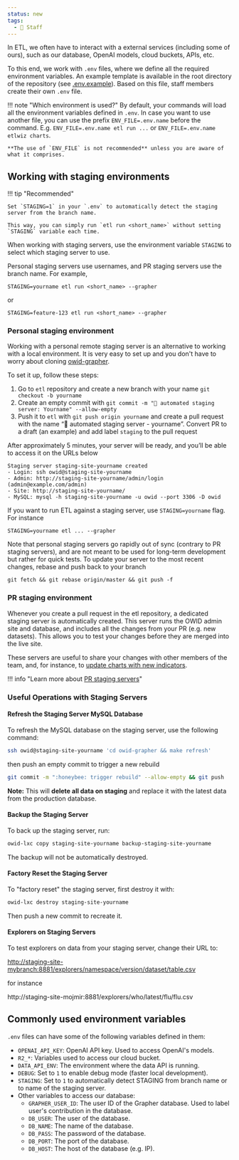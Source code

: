 ```yaml
---
status: new
tags:
  - 👷 Staff
---
```


<!-- !!! tip "`STAGING` over `ENV_FILE`"
    Using `STAGING` variable is __recommended way__ over using `ENV_FILE` when working with staging servers. It is easier and more secure to use than `ENV_FILE`.

    Hence, we do not recommend using `ENV_FILE` unless you are aware of what it comprises. -->

In ETL, we often have to interact with a external services (including some of ours), such as our database, OpenAI models, cloud buckets, APIs, etc.

To this end, we work with `.env` files, where we define all the required environment variables. An example template is available in the root directory of the repository (see [.env.example](https://github.com/owid/etl/blob/master/.env.example)). Based on this file, staff members create their own `.env` file.

!!! note "Which environment is used?"
By default, your commands will load all the environment variables defined in `.env`. In case you want to use another file, you can use the prefix `ENV_FILE=.env.name` before the command. E.g. `ENV_FILE=.env.name etl run ...` or `ENV_FILE=.env.name etlwiz charts`.

    **The use of `ENV_FILE` is not recommended** unless you are aware of what it comprises.

## Working with staging environments

!!! tip "Recommended"

    Set `STAGING=1` in your `.env` to automatically detect the staging server from the branch name.

    This way, you can simply run `etl run <short_name>` without setting `STAGING` variable each time.

When working with staging servers, use the environment variable `STAGING` to select which staging server to use.

Personal staging servers use usernames, and PR staging servers use the branch name. For example,

```
STAGING=yourname etl run <short_name> --grapher
```

or

```
STAGING=feature-123 etl run <short_name> --grapher
```

### Personal staging environment

Working with a personal remote staging server is an alternative to working with a local environment. It is very easy to set up and you don't have to worry about cloning [owid-grapher](https://github.com/owid/owid-grapher).

To set it up, follow these steps:

1. Go to `etl` repository and create a new branch with your name `git checkout -b yourname`
2. Create an empty commit with `git commit -m "🚧 automated staging server: Yourname" --allow-empty`
3. Push it to `etl` with `git push origin yourname` and create a pull request with the name “🚧 automated staging server - yourname”. Convert PR to a draft (an example) and add label `staging` to the pull request

After approximately 5 minutes, your server will be ready, and you’ll be able to access it on the URLs below

```
Staging server staging-site-yourname created
- Login: ssh owid@staging-site-yourname
- Admin: http://staging-site-yourname/admin/login (admin@example.com/admin)
- Site: http://staging-site-yourname/
- MySQL: mysql -h staging-site-yourname -u owid --port 3306 -D owid
```

If you want to run ETL against a staging server, use `STAGING=yourname` flag. For instance

```
STAGING=yourname etl ... --grapher
```

Note that personal staging servers go rapidly out of sync (contrary to PR staging servers), and are not meant to be used for long-term development but rather for quick tests. To update your server to the most recent changes, rebase and push back to your branch

```
git fetch && git rebase origin/master && git push -f
```

### PR staging environment

Whenever you create a pull request in the etl repository, a dedicated staging server is automatically created. This server runs the OWID admin site and database, and includes all the changes from your PR (e.g. new datasets). This allows you to test your changes before they are merged into the live site.

These servers are useful to share your changes with other members of the team, and, for instance, to [update charts with new indicators](ingest-data/update-charts.md#match-old-indicators-to-new-ones).

!!! info "Learn more about [PR staging servers](../staging-servers)"

### Useful Operations with Staging Servers

#### Refresh the Staging Server MySQL Database

To refresh the MySQL database on the staging server, use the following command:

```sh
ssh owid@staging-site-yourname 'cd owid-grapher && make refresh'
```

then push an empty commit to trigger a new rebuild

```sh
git commit -m ":honeybee: trigger rebuild" --allow-empty && git push
```

**Note:** This will **delete all data on staging** and replace it with the latest data from the production database.

#### Backup the Staging Server

To back up the staging server, run:

```sh
owid-lxc copy staging-site-yourname backup-staging-site-yourname
```

The backup will not be automatically destroyed.

#### Factory Reset the Staging Server

To "factory reset" the staging server, first destroy it with:

```sh
owid-lxc destroy staging-site-yourname
```

Then push a new commit to recreate it.

#### Explorers on Staging Servers

To test explorers on data from your staging server, change their URL to:

[http://staging-site-mybranch:8881/explorers/namespace/version/dataset/table.csv](http://staging-site-mojmir:8881/explorers/who/latest/flu/flu.csv)

for instance

http://staging-site-mojmir:8881/explorers/who/latest/flu/flu.csv

## Commonly used environment variables

`.env` files can have some of the following variables defined in them:

- `OPENAI_API_KEY`: OpenAI API key. Used to access OpenAI's models.
- `R2_*`: Variables used to access our cloud bucket.
- `DATA_API_ENV`: The environment where the data API is running.
- `DEBUG`: Set to `1` to enable debug mode (faster local development).
- `STAGING`: Set to `1` to automatically detect STAGING from branch name or to name of the staging server.
- Other variables to access our database:
  - `GRAPHER_USER_ID`: The user ID of the Grapher database. Used to label user's contribution in the database.
  - `DB_USER`: The user of the database.
  - `DB_NAME`: The name of the database.
  - `DB_PASS`: The password of the database.
  - `DB_PORT`: The port of the database.
  - `DB_HOST`: The host of the database (e.g. IP).
